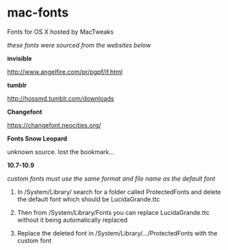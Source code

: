 # mac-fonts
Fonts for OS X hosted by MacTweaks


*these fonts were sourced from the websites below*

**invisible**

http://www.angelfire.com/pr/pgpf/if.html

**tumblr**

http://hossmd.tumblr.com/downloads

**Changefont**

https://changefont.neocities.org/

**Fonts Snow Leopard**

unknown source. lost the bookmark...


**10.7-10.9**

*custom fonts must use the same format and file name as the default font*

1. In /System/Library/ search for a folder called ProtectedFonts and delete the default font which should be LucidaGrande.ttc

2. Then from /System/Library/Fonts you can replace LucidaGrande.ttc without it being automatically replaced

3. Replace the deleted font in /System/Library/.../ProtectedFonts with the custom font
